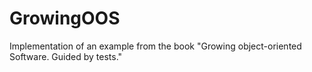 GrowingOOS
==========

Implementation of an example from the book "Growing object-oriented Software. Guided by tests."
